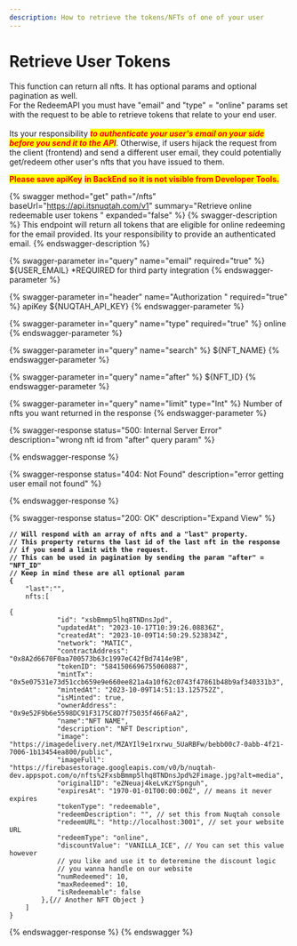 ```yaml
---
description: How to retrieve the tokens/NFTs of one of your user
---
```


# Retrieve User Tokens

This function can return all nfts. It has optional params and optional pagination as well.\
For the RedeemAPI you must have "email" and "type" = "online" params set with the request to be able to retrieve tokens that relate to your end user. \
\
Its your responsibility _<mark style="color:red;">**to authenticate your user's email on your side before you send it to the API**</mark>_. Otherwise, if users hijack the request from the client (frontend) and send a different user email, they could potentially get/redeem other user's nfts that you have issued to them.

<mark style="color:red;">**Please save apiKey**</mark> <mark style="color:red;">**in BackEnd so it is not visible from Developer Tools.**</mark>

{% swagger method="get" path="/nfts" baseUrl="https://api.itsnuqtah.com/v1" summary="Retrieve online redeemable user tokens " expanded="false" %}
{% swagger-description %}
This endpoint will return all tokens that are eligible for online redeeming for the email provided. Its your responsibility to provide an authenticated  email.&#x20;
{% endswagger-description %}

{% swagger-parameter in="query" name="email" required="true" %}
${USER\_EMAIL} \*REQUIRED for third party integration
{% endswagger-parameter %}

{% swagger-parameter in="header" name="Authorization " required="true" %}
apiKey ${NUQTAH\_API\_KEY}
{% endswagger-parameter %}

{% swagger-parameter in="query" name="type" required="true" %}
online
{% endswagger-parameter %}

{% swagger-parameter in="query" name="search" %}
${NFT\_NAME}
{% endswagger-parameter %}

{% swagger-parameter in="query" name="after" %}
${NFT\_ID}
{% endswagger-parameter %}

{% swagger-parameter in="query" name="limit" type="Int" %}
Number of nfts you want returned in the response
{% endswagger-parameter %}

{% swagger-response status="500: Internal Server Error" description="wrong nft id from "after" query param" %}

{% endswagger-response %}

{% swagger-response status="404: Not Found" description="error getting user email not found" %}

{% endswagger-response %}

{% swagger-response status="200: OK" description="Expand View" %}
<pre class="language-json"><code class="lang-json"><strong>// Will respond with an array of nfts and a "last" property. 
</strong><strong>// This property returns the last id of the last nft in the response 
</strong><strong>// if you send a limit with the request.
</strong><strong>// This can be used in pagination by sending the param "after" = "NFT_ID"
</strong><strong>// Keep in mind these are all optional param
</strong><strong>{
</strong>    "last":"",
    nfts:[
  
{
            "id": "xsbBmmp5lhq8TNDnsJpd",
            "updatedAt": "2023-10-17T10:39:26.08836Z",
            "createdAt": "2023-10-09T14:50:29.523834Z",
            "network": "MATIC",
            "contractAddress": "0x8A2d6670F0aa700573b63c1997eC42fBd7414e9B",
            "tokenID": "5841506696755060887",
            "mintTx": "0x5e07531e73d51ccb659e9e660ee821a4a10f62c0743f47861b48b9af340331b3",
            "mintedAt": "2023-10-09T14:51:13.125752Z",
            "isMinted": true,
            "ownerAddress": "0x9e52F9b6e5598DC91F3175C8D7f75035f466FaA2",
            "name":"NFT NAME",
            "description": "NFT Description",
            "image": "https://imagedelivery.net/MZAYIl9e1rxrwu_5UaRBFw/bebb00c7-0abb-4f21-7006-1b13454ea800/public",
            "imageFull": "https://firebasestorage.googleapis.com/v0/b/nuqtah-dev.appspot.com/o/nfts%2FxsbBmmp5lhq8TNDnsJpd%2Fimage.jpg?alt=media",
            "originalID": "eZNeuaj4keLvKzYSpnguh",
            "expiresAt": "1970-01-01T00:00:00Z", // means it never expires
            "tokenType": "redeemable",
            "redeemDescription": "", // set this from Nuqtah console
            "redeemURL": "http://localhost:3001", // set your website URL
            "redeemType": "online", 
            "discountValue": "VANILLA_ICE", // You can set this value however 
            // you like and use it to deteremine the discount logic 
            // you wanna handle on our website
            "numRedeemed": 10,
            "maxRedeemed": 10,
            "isRedeemable": false
        },{// Another NFT Object }
    ]
}
</code></pre>
{% endswagger-response %}
{% endswagger %}
